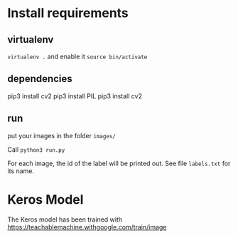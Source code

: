 # Install requirements

## virtualenv

`virtualenv .` and enable it `source bin/activate`

## dependencies

pip3 install cv2
pip3 install PIL
pip3 install cv2

## run 

put your images in the folder `images/`

Call `python3 run.py`

For each image, the id of the label will be printed out. See file `labels.txt` for its name. 

# Keros Model 

The Keros model has been trained with https://teachablemachine.withgoogle.com/train/image